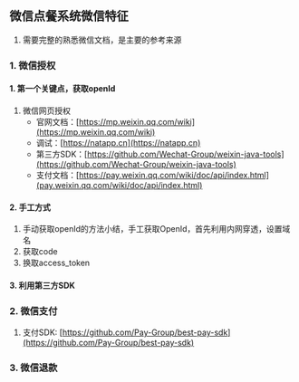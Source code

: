 ## 微信点餐系统微信特征
1. 需要完整的熟悉微信文档，是主要的参考来源

### 1. 微信授权
#### 1. 第一个关键点，获取openId
1. 微信网页授权
    * 官网文档：[https://mp.weixin.qq.com/wiki](https://mp.weixin.qq.com/wiki)
    * 调试：[https://natapp.cn](https://natapp.cn)
    * 第三方SDK：[https://github.com/Wechat-Group/weixin-java-tools](https://github.com/Wechat-Group/weixin-java-tools)
    * 支付文档：[https://pay.weixin.qq.com/wiki/doc/api/index.html](pay.weixin.qq.com/wiki/doc/api/index.html)

#### 2. 手工方式
1. 手动获取openId的方法小结，手工获取OpenId，首先利用内网穿透，设置域名
2. 获取code
3. 换取access_token

#### 3. 利用第三方SDK

### 2. 微信支付
1. 支付SDK: [https://github.com/Pay-Group/best-pay-sdk](https://github.com/Pay-Group/best-pay-sdk)

### 3. 微信退款